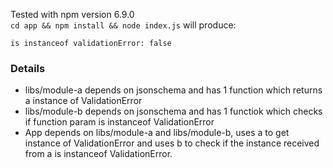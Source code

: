 Tested with npm version 6.9.0    
`cd app && npm install && node index.js`
will produce:
```
is instanceof validationError: false
```

### Details
- libs/module-a depends on jsonschema and has 1 function which returns a instance of ValidationError
- libs/module-b depends on jsonschema and has 1 functiok which checks if function param is instanceof ValidationError
- App depends on libs/module-a and libs/module-b, uses a to get instance of ValidationError and uses b to check if the instance received from a is instanceof ValidationError.
